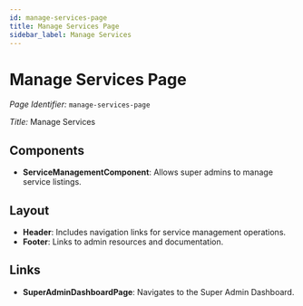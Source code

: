 ```yaml
---
id: manage-services-page
title: Manage Services Page
sidebar_label: Manage Services
---
```


# Manage Services Page

*Page Identifier:* `manage-services-page`

*Title:* Manage Services

## Components
- **ServiceManagementComponent**: Allows super admins to manage service listings.

## Layout
- **Header**: Includes navigation links for service management operations.
- **Footer**: Links to admin resources and documentation.

## Links
- **SuperAdminDashboardPage**: Navigates to the Super Admin Dashboard.
